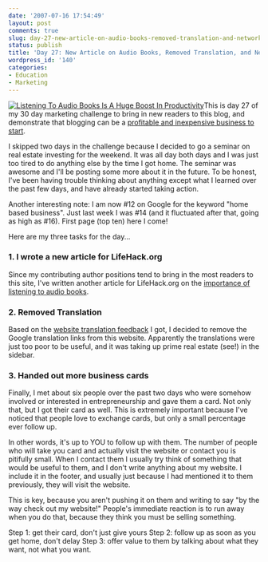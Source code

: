 ```yaml
---
date: '2007-07-16 17:54:49'
layout: post
comments: true
slug: day-27-new-article-on-audio-books-removed-translation-and-networking-tips
status: publish
title: 'Day 27: New Article on Audio Books, Removed Translation, and Networking Tips'
wordpress_id: '140'
categories:
- Education
- Marketing
---
```


[![Listening To Audio Books Is A Huge Boost In Productivity](http://s3.amazonaws.com/oldbloguploads/2007/07/752454_headphones_11-150x150.jpg)](http://s3.amazonaws.com/oldbloguploads/2007/07/752454_headphones_11.jpg)This is day 27 of my 30 day marketing challenge to bring in new readers to this blog, and demonstrate that blogging can be a [profitable and inexpensive business to start](http://brianarmstrong.org/posts/website-marketing-three-tasks-per-day-for-a-month/).

I skipped two days in the challenge because I decided to go a seminar on real estate investing for the weekend.  It was all day both days and I was just too tired to do anything else by the time I got home.  The seminar was awesome and I'll be posting some more about it in the future.  To be honest, I've been having trouble thinking about anything except what I learned over the past few days, and have already started taking action.

Another interesting note: I am now #12 on Google for the keyword "home based business".  Just last week I was #14 (and it fluctuated after that, going as high as #16).  First page (top ten) here I come!

Here are my three tasks for the day...





### 1. I wrote a new article for LifeHack.org



Since my contributing author positions tend to bring in the most readers to this site, I've written another article for LifeHack.org on the [importance of listening to audio books](http://brianarmstrong.org/posts/business-education-how-to-devour-at-least-one-business-book-per-week-without-taking-any-additional-time-out-of-your-day/).



### 2. Removed Translation



Based on the [website translation feedback](http://brianarmstrong.org/posts/day-25-translated-into-8-languages-a-version-for-mobile-devices-and-submitted-to-dozens-of-blog-directories/) I got, I decided to remove the Google translation links from this website.  Apparently the translations were just too poor to be useful, and it was taking up prime real estate (see!) in the sidebar.



### 3. Handed out more business cards


Finally, I met about six people over the past two days who were somehow involved or interested in entrepreneurship and gave them a card.  Not only that, but I got their card as well.  This is extremely important because I've noticed that people love to exchange cards, but only a small percentage ever follow up.

In other words, it's up to YOU to follow up with them.  The number of people who will take you card and actually visit the website or contact you is pitifully small.  When I contact them I usually try think of something that would be useful to them, and I don't write anything about my website.  I include it in the footer, and usually just because I had mentioned it to them previously, they will visit the website.

This is key, because you aren't pushing it on them and writing to say "by the way check out my website!"  People's immediate reaction is to run away when you do that, because they think you must be selling something.

Step 1: get their card, don't just give yours
Step 2: follow up as soon as you get home, don't delay
Step 3: offer value to them by talking about what they want, not what you want.
